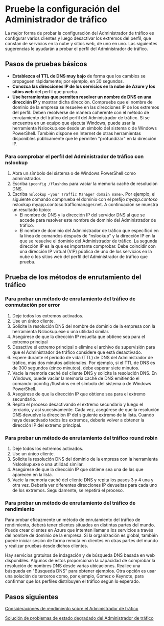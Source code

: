 <properties 
   pageTitle="Pruebas de configuración del Administrador de tráfico | Microsoft Azure"
   description="Este artículo le ayudará a probar la configuración del Administrador de tráfico"
   services="traffic-manager"
   documentationCenter=""
   authors="joaoma"
   manager="carmonm"
   editor="tysonn" />
<tags 
   ms.service="traffic-manager"
   ms.devlang="na"
   ms.topic="article"
   ms.tgt_pltfrm="na"
   ms.workload="infrastructure-services"
   ms.date="12/02/2015"
   ms.author="joaoma" />

# Pruebe la configuración del Administrador de tráfico

La mejor forma de probar la configuración del Administrador de tráfico es configurar varios clientes y luego desactivar los extremos del perfil, que constan de servicios en la nube y sitios web, de uno en uno. Las siguientes sugerencias le ayudarán a probar el perfil del Administrador de tráfico.

## Pasos de pruebas básicos

- **Establezca el TTL de DNS muy bajo** de forma que los cambios se propaguen rápidamente; por ejemplo, en 30 segundos.
- **Conozca las direcciones IP de los servicios en la nube de Azure y los sitios web** del perfil que prueba.
- **Use herramientas que permiten resolver un nombre de DNS en una dirección IP** y mostrar dicha dirección. Compruebe que el nombre de dominio de la empresa se resuelve en las direcciones IP de los extremos del perfil. Deben resolverse de manera coherente con el método de enrutamiento del tráfico del perfil del Administrador de tráfico. Si se encuentra en un equipo que ejecuta Windows, puede usar la herramienta Nslookup.exe desde un símbolo del sistema o de Windows PowerShell. También dispone en Internet de otras herramientas disponibles públicamente que le permiten "profundizar" en la dirección IP.

### Para comprobar el perfil del Administrador de tráfico con nslookup

1. Abra un símbolo del sistema o de Windows PowerShell como administrador.
2. Escriba `ipconfig /flushdns` para vaciar la memoria caché de resolución DNS.
3. Escriba `nslookup <your Traffic Manager domain name>`. Por ejemplo, el siguiente comando comprueba el dominio con el prefijo *myapp.contoso* nslookup myapp.contoso.trafficmanager.net. A continuación se muestra un resultado típico:
   - El nombre de DNS y la dirección IP del servidor DNS al que se accede para resolver este nombre de dominio del Administrador de tráfico.
   - El nombre de dominio del Administrador de tráfico que especificó en la línea de comandos después de "nslookup" y la dirección IP en la que se resuelve el dominio del Administrador de tráfico. La segunda dirección IP es la que es importante comprobar. Debe coincidir con una dirección IP virtual (VIP) pública de uno de los servicios en la nube o los sitios web del perfil del Administrador de tráfico que prueba.

## Prueba de los métodos de enrutamiento del tráfico

### Para probar un método de enrutamiento del tráfico de conmutación por error

1. Deje todos los extremos activados.
2. Use un único cliente.
3. Solicite la resolución DNS del nombre de dominio de la empresa con la herramienta Nslookup.exe o una utilidad similar.
4. Asegúrese de que la dirección IP resuelta que obtiene sea para el extremo principal
5. Desactive el extremo principal o elimine el archivo de supervisión para que el Administrador de tráfico considere que está desactivado.
6. Espere durante el período de vida (TTL) de DNS del Administrador de tráfico, más dos minutos adicionales. Por ejemplo, si el TTL de DNS es de 300 segundos (cinco minutos), debe esperar siete minutos.
7. Vacíe la memoria caché del cliente DNS y solicite la resolución DNS. En Windows, puede vaciar la memoria caché de DNS emitiendo el comando ipconfig /flushdns en el símbolo del sistema o de Windows PowerShell.
8. Asegúrese de que la dirección IP que obtiene sea para el extremo secundario.
9. Repita el proceso desactivando el extremo secundario y luego el terciario, y así sucesivamente. Cada vez, asegúrese de que la resolución DNS devuelve la dirección IP del siguiente extremo de la lista. Cuando haya desactivado todos los extremos, debería volver a obtener la dirección IP del extremo principal.

### Para probar un método de enrutamiento del tráfico round robin

1. Deje todos los extremos activados.
2. Use un único cliente.
3. Solicite la resolución DNS del dominio de la empresa con la herramienta Nslookup.exe o una utilidad similar.
4. Asegúrese de que la dirección IP que obtiene sea una de las que aparecen en la lista.
5. Vacíe la memoria caché del cliente DNS y repita los pasos 3 y 4 una y otra vez. Debería ver diferentes direcciones IP devueltas para cada uno de los extremos. Seguidamente, se repetirá el proceso.

### Para probar un método de enrutamiento del tráfico de rendimiento

Para probar eficazmente un método de enrutamiento del tráfico de rendimiento, deberá tener clientes situados en distintas partes del mundo. Puede crear clientes en Azure que intenten llamar a los servicios a través del nombre de dominio de la empresa. Si la organización es global, también puede iniciar sesión de forma remota en clientes en otras partes del mundo y realizar pruebas desde dichos clientes.

Hay servicios gratuitos de indagación y de búsqueda DNS basada en web disponibles. Algunos de estos proporcionan la capacidad de comprobar la resolución de nombres DNS desde varias ubicaciones. Realice una búsqueda en "Búsqueda DNS" para obtener ejemplos. Otra opción es usar una solución de terceros como, por ejemplo, Gomez o Keynote, para confirmar que los perfiles distribuyen el tráfico según lo esperado.

## Pasos siguientes

[Consideraciones de rendimiento sobre el Administrador de tráfico](traffic-manager-performance-considerations.md)

[Solución de problemas de estado degradado del Administrador de tráfico](traffic-manager-troubleshooting-degraded.md)




 

<!---HONumber=AcomDC_1210_2015-->